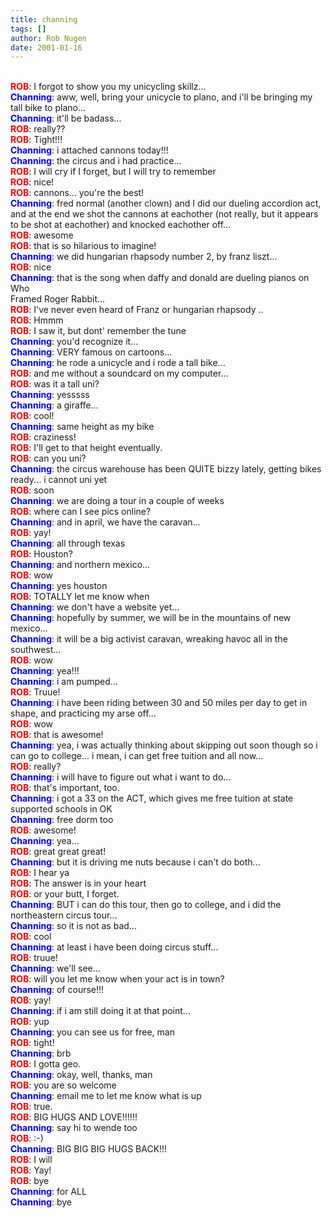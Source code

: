 ```yaml
---
title: channing
tags: []
author: Rob Nugen
date: 2001-01-16
---
```


<title>Channing</title>
<br><font color="#FF0000"><b>ROB</b></font>: I forgot to show you my unicycling skillz...
<br><font color="#0000FF"><b>Channing</b></font>: aww, well, bring your unicycle to plano, and i'll be bringing my
<br>tall bike to plano...
<br><font color="#0000FF"><b>Channing</b></font>: it'll be badass...
<br><font color="#FF0000"><b>ROB</b></font>: really??
<br><font color="#FF0000"><b>ROB</b></font>: Tight!!!
<br><font color="#0000FF"><b>Channing</b></font>: i attached cannons today!!!
<br><font color="#0000FF"><b>Channing</b></font>: the circus and i had practice...
<br><font color="#FF0000"><b>ROB</b></font>: I will cry if I forget, but I will try to remember
<br><font color="#FF0000"><b>ROB</b></font>: nice!
<br><font color="#FF0000"><b>ROB</b></font>: cannons... you're the best!
<br><font color="#0000FF"><b>Channing</b></font>: fred normal (another clown) and I did our dueling accordion act,
<br>and at the end we shot the cannons at eachother (not really, but it appears
<br>to be shot at eachother) and knocked eachother off...
<br><font color="#FF0000"><b>ROB</b></font>: awesome
<br><font color="#FF0000"><b>ROB</b></font>: that is so hilarious to imagine!
<br><font color="#0000FF"><b>Channing</b></font>: we did hungarian rhapsody number 2, by franz liszt...
<br><font color="#FF0000"><b>ROB</b></font>: nice
<br><font color="#0000FF"><b>Channing</b></font>: that is the song when daffy and donald are dueling pianos on Who
<br>Framed Roger Rabbit...
<br><font color="#FF0000"><b>ROB</b></font>: I've never even heard of Franz or hungarian rhapsody ..
<br><font color="#FF0000"><b>ROB</b></font>: Hmmm
<br><font color="#FF0000"><b>ROB</b></font>: I saw it, but dont' remember the tune
<br><font color="#0000FF"><b>Channing</b></font>: you'd recognize it...
<br><font color="#0000FF"><b>Channing</b></font>: VERY famous on cartoons...
<br><font color="#0000FF"><b>Channing</b></font>: he rode a unicycle and i rode a tall bike...
<br><font color="#FF0000"><b>ROB</b></font>: and me without a soundcard on my computer...
<br><font color="#FF0000"><b>ROB</b></font>: was it a tall uni?
<br><font color="#0000FF"><b>Channing</b></font>: yesssss
<br><font color="#0000FF"><b>Channing</b></font>: a giraffe...
<br><font color="#FF0000"><b>ROB</b></font>: cool!
<br><font color="#0000FF"><b>Channing</b></font>: same height as my bike
<br><font color="#FF0000"><b>ROB</b></font>: craziness!
<br><font color="#FF0000"><b>ROB</b></font>: I'll get to that height eventually.
<br><font color="#FF0000"><b>ROB</b></font>: can you uni?
<br><font color="#0000FF"><b>Channing</b></font>: the circus warehouse has been QUITE bizzy lately, getting bikes
<br>ready...  i cannot uni yet
<br><font color="#FF0000"><b>ROB</b></font>: soon
<br><font color="#0000FF"><b>Channing</b></font>: we are doing a tour in a couple of weeks
<br><font color="#FF0000"><b>ROB</b></font>: where can I see pics online?
<br><font color="#0000FF"><b>Channing</b></font>: and in april, we have the caravan...
<br><font color="#FF0000"><b>ROB</b></font>: yay!
<br><font color="#0000FF"><b>Channing</b></font>: all through texas
<br><font color="#FF0000"><b>ROB</b></font>: Houston?
<br><font color="#0000FF"><b>Channing</b></font>: and northern mexico...
<br><font color="#FF0000"><b>ROB</b></font>: wow
<br><font color="#0000FF"><b>Channing</b></font>: yes houston
<br><font color="#FF0000"><b>ROB</b></font>: TOTALLY let me know when
<br><font color="#0000FF"><b>Channing</b></font>: we don't have a website yet...
<br><font color="#0000FF"><b>Channing</b></font>: hopefully by summer, we will be in the mountains of new mexico...
<br><font color="#0000FF"><b>Channing</b></font>: it will be a big activist caravan, wreaking havoc all in the
<br>southwest...
<br><font color="#FF0000"><b>ROB</b></font>: wow
<br><font color="#0000FF"><b>Channing</b></font>: yea!!!
<br><font color="#0000FF"><b>Channing</b></font>: i am pumped...
<br><font color="#FF0000"><b>ROB</b></font>: Truue!
<br><font color="#0000FF"><b>Channing</b></font>: i have been riding between 30 and 50 miles per day to get in
<br>shape, and practicing my arse off...
<br><font color="#FF0000"><b>ROB</b></font>: wow
<br><font color="#FF0000"><b>ROB</b></font>: that is awesome!
<br><font color="#0000FF"><b>Channing</b></font>: yea, i was actually thinking about skipping out soon though so i
<br>can go to college...  i mean, i can get free tuition and all now...
<br><font color="#FF0000"><b>ROB</b></font>: really?
<br><font color="#0000FF"><b>Channing</b></font>: i will have to figure out what i want to do...
<br><font color="#FF0000"><b>ROB</b></font>: that's important, too.
<br><font color="#0000FF"><b>Channing</b></font>: i got a 33 on the ACT, which gives me free tuition at state
<br>supported schools in OK
<br><font color="#0000FF"><b>Channing</b></font>: free dorm too
<br><font color="#FF0000"><b>ROB</b></font>: awesome!
<br><font color="#0000FF"><b>Channing</b></font>: yea...
<br><font color="#FF0000"><b>ROB</b></font>: great great great!
<br><font color="#0000FF"><b>Channing</b></font>: but it is driving me nuts because i can't do both...
<br><font color="#FF0000"><b>ROB</b></font>: I hear ya
<br><font color="#FF0000"><b>ROB</b></font>: The answer is in your heart
<br><font color="#FF0000"><b>ROB</b></font>: or your butt, I forget.
<br><font color="#0000FF"><b>Channing</b></font>: BUT i can do this tour, then go to college, and i did the
<br>northeastern circus tour...
<br><font color="#0000FF"><b>Channing</b></font>: so it is not as bad...
<br><font color="#FF0000"><b>ROB</b></font>: cool
<br><font color="#0000FF"><b>Channing</b></font>: at least i have been doing circus stuff...
<br><font color="#FF0000"><b>ROB</b></font>: truue!
<br><font color="#0000FF"><b>Channing</b></font>: we'll see...
<br><font color="#FF0000"><b>ROB</b></font>: will you let me know when your act is in town?
<br><font color="#0000FF"><b>Channing</b></font>: of course!!!
<br><font color="#FF0000"><b>ROB</b></font>: yay!
<br><font color="#0000FF"><b>Channing</b></font>: if i am still doing it at that point...
<br><font color="#FF0000"><b>ROB</b></font>: yup
<br><font color="#0000FF"><b>Channing</b></font>: you can see us for free, man
<br><font color="#FF0000"><b>ROB</b></font>: tight!
<br><font color="#0000FF"><b>Channing</b></font>: brb
<br><font color="#FF0000"><b>ROB</b></font>: I gotta geo.
<br><font color="#0000FF"><b>Channing</b></font>: okay, well, thanks, man
<br><font color="#FF0000"><b>ROB</b></font>: you are so welcome
<br><font color="#0000FF"><b>Channing</b></font>: email me to let me know what is up
<br><font color="#FF0000"><b>ROB</b></font>: true.
<br><font color="#FF0000"><b>ROB</b></font>: BIG HUGS AND LOVE!!!!!!
<br><font color="#0000FF"><b>Channing</b></font>: say hi to wende too
<br><font color="#FF0000"><b>ROB</b></font>: :-)
<br><font color="#0000FF"><b>Channing</b></font>: BIG BIG BIG HUGS BACK!!!
<br><font color="#FF0000"><b>ROB</b></font>: I will
<br><font color="#FF0000"><b>ROB</b></font>: Yay!
<br><font color="#FF0000"><b>ROB</b></font>: bye
<br><font color="#0000FF"><b>Channing</b></font>: for ALL
<br><font color="#0000FF"><b>Channing</b></font>: bye
